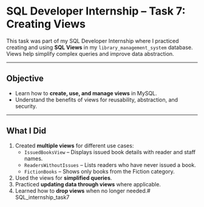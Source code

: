 # SQL Developer Internship – Task 7: Creating Views

This task was part of my SQL Developer Internship where I practiced creating and using **SQL Views** in my `library_management_system` database. Views help simplify complex queries and improve data abstraction.

---

## Objective
- Learn how to **create, use, and manage views** in MySQL.
- Understand the benefits of views for reusability, abstraction, and security.

---

## What I Did
1. Created **multiple views** for different use cases:
   - `IssuedBooksView` – Displays issued book details with reader and staff names.
   - `ReadersWithoutIssues` – Lists readers who have never issued a book.
   - `FictionBooks` – Shows only books from the Fiction category.
2. Used the views for **simplified queries**.
3. Practiced **updating data through views** where applicable.
4. Learned how to **drop views** when no longer needed.# SQL_internship_task7

